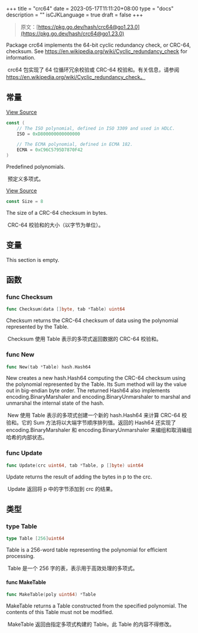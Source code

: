 +++
title = "crc64"
date = 2023-05-17T11:11:20+08:00
type = "docs"
description = ""
isCJKLanguage = true
draft = false
+++
> 原文：[https://pkg.go.dev/hash/crc64@go1.23.0](https://pkg.go.dev/hash/crc64@go1.23.0)

Package crc64 implements the 64-bit cyclic redundancy check, or CRC-64, checksum. See https://en.wikipedia.org/wiki/Cyclic_redundancy_check for information.

​	crc64 包实现了 64 位循环冗余校验或 CRC-64 校验和。有关信息，请参阅 https://en.wikipedia.org/wiki/Cyclic_redundancy_check。

## 常量 

[View Source](https://cs.opensource.google/go/go/+/go1.20.1:src/hash/crc64/crc64.go;l=20)

``` go 
const (
	// The ISO polynomial, defined in ISO 3309 and used in HDLC.
	ISO = 0xD800000000000000

	// The ECMA polynomial, defined in ECMA 182.
	ECMA = 0xC96C5795D7870F42
)
```

Predefined polynomials.

​	预定义多项式。

[View Source](https://cs.opensource.google/go/go/+/go1.20.1:src/hash/crc64/crc64.go;l=17)

``` go 
const Size = 8
```

The size of a CRC-64 checksum in bytes.

​	CRC-64 校验和的大小（以字节为单位）。

## 变量

This section is empty.

## 函数

### func Checksum 

``` go 
func Checksum(data []byte, tab *Table) uint64
```

Checksum returns the CRC-64 checksum of data using the polynomial represented by the Table.

​	Checksum 使用 Table 表示的多项式返回数据的 CRC-64 校验和。

### func New

```go
func New(tab *Table) hash.Hash64
```

New creates a new hash.Hash64 computing the CRC-64 checksum using the polynomial represented by the Table. Its Sum method will lay the value out in big-endian byte order. The returned Hash64 also implements encoding.BinaryMarshaler and encoding.BinaryUnmarshaler to marshal and unmarshal the internal state of the hash.

​	New 使用 Table 表示的多项式创建一个新的 hash.Hash64 来计算 CRC-64 校验和。它的 Sum 方法将以大端字节顺序排列值。返回的 Hash64 还实现了 encoding.BinaryMarshaler 和 encoding.BinaryUnmarshaler 来编组和取消编组哈希的内部状态。

### func Update

```go
func Update(crc uint64, tab *Table, p []byte) uint64
```

Update returns the result of adding the bytes in p to the crc.

​	Update 返回将 p 中的字节添加到 crc 的结果。

## 类型

### type Table

```go
type Table [256]uint64
```

Table is a 256-word table representing the polynomial for efficient processing.

​	Table 是一个 256 字的表，表示用于高效处理的多项式。

#### func MakeTable

```go
func MakeTable(poly uint64) *Table
```

MakeTable returns a Table constructed from the specified polynomial. The contents of this Table must not be modified.

​	MakeTable 返回由指定多项式构建的 Table。此 Table 的内容不得修改。